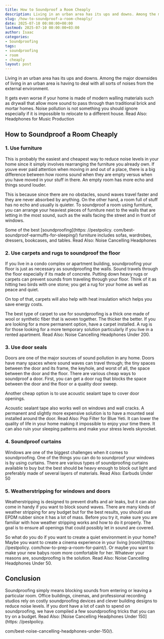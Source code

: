```yaml
---
title: How to Soundproof a Room Cheaply
description: Living in an urban area has its ups and downs. Among the major downsides of living in an urban area is having to deal with all sorts of noises from the...
slug: /how-to-soundproof-a-room-cheaply/
date: 2025-07-10 00:00:00+00:00
lastmod: 2025-07-10 00:00:00+03:00
author: Isaac
categories:
- Soundproofing
tags:
- soundproofing
- room
- cheaply
layout: post
---
```


Living in an urban area has its ups and downs. Among the major downsides of living in an urban area is having to deal with all sorts of noises from the external environment.

It gets even worse if your home is made of modern walling materials such as drywall that allow more sound to pass through than traditional brick and mortar homes. Noise pollution is not something you should ignore especially if it is impossible to relocate to a different house. Read Also: Headphones for Music Production

##  How to Soundproof a Room Cheaply

###  1. Use furniture

This is probably the easiest and cheapest way to reduce noise levels in your home since it simply involves rearranging the furniture you already own. If youve ever paid attention when moving in and out of a place, there is a big difference between how rooms sound when they are empty versus when you have moved in your stuff in there. An empty room has more echo and things sound louder.

This is because since there are no obstacles, sound waves travel faster and they are never absorbed by anything. On the other hand, a room full of stuff has no echo and usually is quieter. To soundproof a room using furniture, you can arrange your heaviest pieces of furniture next to the walls that are letting in the most sound, such as the walls facing the street and in front of windows.

Some of the best [soundproofing](https: //pestpolicy. com/best-soundproof-earmuffs-for-sleeping/) furniture includes sofas, wardrobes, dressers, bookcases, and tables. Read Also: Noise Cancelling Headphones

###  2. Use carpets and rugs to soundproof the floor

If you live in a condo complex or apartment building, soundproofing your floor is just as necessary as soundproofing the walls. Sound travels through the floor especially if its made of concrete. Putting down heavy rugs or carpets can prevent sounds from traveling through your floor. Think of it as hitting two birds with one stone; you get a rug for your home as well as peace and quiet.

On top of that, carpets will also help with heat insulation which helps you save energy costs.

The best type of carpet to use for soundproofing is a thick one made of wool or synthetic fiber that is woven together. The thicker the better. If you are looking for a more permanent option, have a carpet installed. A rug is for those looking for a more temporary solution particularly if you live in a rented apartment. Read Also: Noise Cancelling Headphones Under 200.

###  3. Use door seals

Doors are one of the major sources of sound pollution in any home. Doors have many spaces where sound waves can travel through; the tiny spaces between the door and its frame, the keyhole, and worst of all, the space between the door and the floor. There are various cheap ways to soundproof a door. First, you can get a door rug that blocks the space between the door and the floor or a quality door sweep.

Another cheap option is to use acoustic sealant tape to cover door openings.

Acoustic sealant tape also works well on windows and wall cracks. A permanent and slightly more expensive solution is to have a mounted seal installed around the door. Read Also: Pop Filter for Blue Yeti. It can lower the quality of life in your home making it impossible to enjoy your time there. It can also ruin your sleeping patterns and make your stress levels skyrocket.

###  4. Soundproof curtains

Windows are one of the biggest challenges when it comes to soundproofing. One of the things you can do to soundproof your windows is by using curtains. There are various types of soundproofing curtains available to buy but the best should be heavy enough to block out light and preferably made of several layers of materials. Read Also: Earbuds Under 50

###  5. Weatherstripping for windows and doors

Weatherstripping is designed to prevent drafts and air leaks, but it can also come in handy if you want to block sound waves. There are many kinds of weather stripping for any budget but for the best results, you should use EPDM rubber since it has a lot of mass. Before you try it, make sure you are familiar with how weather stripping works and how to do it properly. The goal is to ensure all openings that could possibly let in sound are covered.

So what do you do if you want to create a quiet environment in your home? Maybe you want to create a cinema experience in your living [room](https: //pestpolicy. com/how-to-prep-a-room-for-paint/). Or maybe you want to make your new babys room more comfortable for her. Whatever your reasons are, soundproofing is the solution. Read Also: Noise Cancelling Headphones Under 50.

##  Conclusion

Soundproofing simply means blocking sounds from entering or leaving a particular room. Office buildings, cinemas, and professional recording studios rely on costly soundproofing devices and clever building designs to reduce noise levels. If you dont have a lot of cash to spend on soundproofing, we have compiled a few soundproofing tricks that you can try on a budget. Read Also: [Noise Cancelling Headphones Under 150](https: //pestpolicy.

com/best-noise-cancelling-headphones-under-150/).
